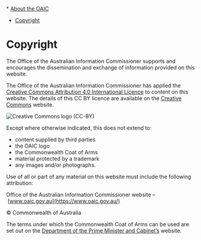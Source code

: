 [](https://www.oaic.gov.au/)* [About the OAIC](https://www.oaic.gov.au/about-the-OAIC)
* [Copyright](https://www.oaic.gov.au/about-the-OAIC/copyright)

Copyright
=========

The Office of the Australian Information Commissioner supports and encourages the dissemination and exchange of information provided on this website.

The Office of the Australian Information Commissioner has applied the [Creative Commons Attribution 4.0 International Licence](https://creativecommons.org/licenses/by/4.0) to content on this website. The details of this CC BY licence are available on the [Creative Commons](https://www.dewr.gov.au/www.creativecommons.org) website.

![Creative Commons logo (CC-BY)](https://www.oaic.gov.au/__data/assets/image/0018/3483/cc-logo.png)

Except where otherwise indicated, this does not extend to:

* content supplied by third parties
* the OAIC logo
* the Commonwealth Coat of Arms
* material protected by a trademark
* any images and/or photographs.

Use of all or part of any material on this website must include the following attribution:

Office of the Australian Information Commissioner website – [www.oaic.gov.au](https://www.oaic.gov.au/)

© Commonwealth of Australia

The terms under which the Commonwealth Coat of Arms can be used are set out on the [Department of the Prime Minister and Cabinet’s](https://www.pmc.gov.au/government/commonwealth-coat-arms) website.